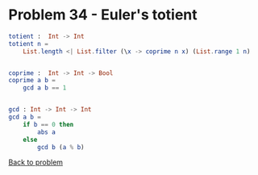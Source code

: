 # Problem 34 - Euler's totient 

```elm
totient :  Int -> Int
totient n = 
    List.length <| List.filter (\x -> coprime n x) (List.range 1 n)


coprime :  Int -> Int -> Bool
coprime a b = 
    gcd a b == 1


gcd : Int -> Int -> Int 
gcd a b =
    if b == 0 then  
        abs a
    else
        gcd b (a % b)
```
[Back to problem](../p/p34.md)